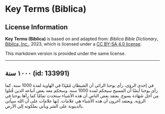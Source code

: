 # Key Terms (Biblica)

## License Information

**Key Terms (Biblica)** is based on and adapted from: _Biblica Bible Dictionary_, [Biblica, Inc.](https://www.biblica.com/), 2023, which is licensed under a [CC BY-SA 4.0 license](https://creativecommons.org/licenses/by-sa/4.0/legalcode.en).

This markdown version is provided under the same license.



--------------------------------

## ١٠٠٠ سنة (id: 133991)

في إحدى الرؤى، رأى يوحنا الرائي أن الشيطان مُقَيَِدًا في الهاوية لمدة 1000 سنة. كما رأى يوحنا أيضًا أن المسيح سيحكم لمدة 1000 سنة. وسحكم معه بعض أتباعه الذين قُتلوا مِن أجل شَهَادة يسوع. يعتقد بعض الناس أن هذه الأشياء ستحدث تمامًا كما رآها يوحنا في الرؤية. ويعتقد آخرون أن هذه الأشياء هي علامات. إنها علامات على أن الله سيأتي بالدينونة على الشر ويأتي بملكوته إلى الأرض.



